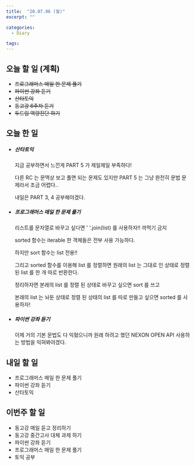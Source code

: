 ```yaml
---
title:  "20.07.06 (월)"
excerpt: ""

categories:
  - Diary

tags:
---
```


## 오늘 할 일 (계획)

- ~~프로그래머스 매일 한 문제 풀기~~
- ~~파이썬 강좌 듣기~~
- ~~산타토익~~
- ~~동고강 6주차 듣기~~
- ~~두드림 역량진단 하기~~

## 오늘 한 일

- ##### 산타토익

  지금 공부하면서 느낀게 PART 5 가 제일제일 부족하다!

  다른 RC 는 문맥상 보고 풀면 되는 문제도 있지만 PART 5 는 그냥 완전히 문법 문제라서 조금 어렵다..

  내일은 PART 3, 4 공부해야겠다.

- ##### 프로그래머스 매일 한 문제 풀기

  리스트를 문자열로 바꾸고 싶다면 ' '.join(list) 를 사용하자!! 까먹기 금지

  sorted 함수는 iterable 한 객체들은 전부 사용 가능하다.

  하지만 sort 함수는 list 전용!!

  그리고 sorted 함수를 이용해 list 를 정렬하면 원래의 list 는 그대로 인 상태로 정렬 된 list 를 한 개 따로 반환한다.

  정리하자면 본래의 list 를 정렬 된 상태로 바꾸고 싶으면 sort 를 쓰고

  본래의 list 는 놔둔 상태로 정렬 된 상태의 list 를 따로 만들고 싶으면 sorted 를 사용하자!

- ##### 파이썬 강좌 듣기

  이제 거의 기본 문법도 다 익혔으니까 원래 하려고 했던 NEXON OPEN API 사용하는 방법을 익혀봐야겠다.

## 내일 할 일

- 프로그래머스 매일 한 문제 풀기
- 파이썬 강좌 듣기
- 산타토익

## 이번주 할 일

- 동고강 매일 듣고 정리하기
- 동고강 중간고사 대체 과제 하기
- 파이썬 강좌 듣기
- 프로그래머스 매일 한 문제 풀기
- 토익 공부

